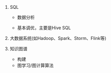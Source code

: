 1. SQL 

   - 数据分析

   - 基本调优，主要是Hive SQL

2. 大数据系统(如Hadoop、Spark、Storm、Flink等)

3. 知识图谱

   - 构建
   - 图学习/图计算算法

